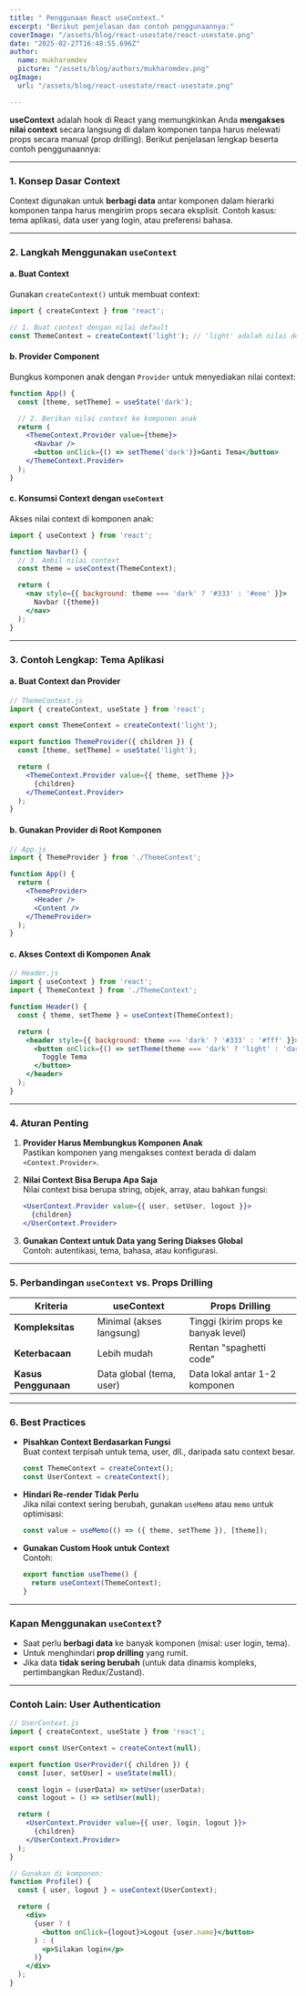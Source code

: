 ```yaml
---
title: " Penggunaan React useContext."
excerpt: "Berikut penjelasan dan contoh penggunaannya:"
coverImage: "/assets/blog/react-usestate/react-usestate.png"
date: "2025-02-27T16:48:55.696Z"
author:
  name: mukharomdev
  picture: "/assets/blog/authors/mukharomdev.png"
ogImage:
  url: "/assets/blog/react-usestate/react-usestate.png"

---
```


**useContext** adalah hook di React yang memungkinkan Anda **mengakses nilai context** secara langsung di dalam komponen tanpa harus melewati props secara manual (prop drilling). Berikut penjelasan lengkap beserta contoh penggunaannya:

---

### **1. Konsep Dasar Context**
Context digunakan untuk **berbagi data** antar komponen dalam hierarki komponen tanpa harus mengirim props secara eksplisit. Contoh kasus: tema aplikasi, data user yang login, atau preferensi bahasa.

---

### **2. Langkah Menggunakan `useContext`**
#### a. **Buat Context**  
Gunakan `createContext()` untuk membuat context:
```jsx
import { createContext } from 'react';

// 1. Buat context dengan nilai default
const ThemeContext = createContext('light'); // 'light' adalah nilai default
```

#### b. **Provider Component**  
Bungkus komponen anak dengan `Provider` untuk menyediakan nilai context:
```jsx
function App() {
  const [theme, setTheme] = useState('dark');

  // 2. Berikan nilai context ke komponen anak
  return (
    <ThemeContext.Provider value={theme}>
      <Navbar />
      <button onClick={() => setTheme('dark')}>Ganti Tema</button>
    </ThemeContext.Provider>
  );
}
```

#### c. **Konsumsi Context dengan `useContext`**  
Akses nilai context di komponen anak:
```jsx
import { useContext } from 'react';

function Navbar() {
  // 3. Ambil nilai context
  const theme = useContext(ThemeContext);

  return (
    <nav style={{ background: theme === 'dark' ? '#333' : '#eee' }}>
      Navbar ({theme})
    </nav>
  );
}
```

---

### **3. Contoh Lengkap: Tema Aplikasi**
#### a. Buat Context dan Provider
```jsx
// ThemeContext.js
import { createContext, useState } from 'react';

export const ThemeContext = createContext('light');

export function ThemeProvider({ children }) {
  const [theme, setTheme] = useState('light');

  return (
    <ThemeContext.Provider value={{ theme, setTheme }}>
      {children}
    </ThemeContext.Provider>
  );
}
```

#### b. Gunakan Provider di Root Komponen
```jsx
// App.js
import { ThemeProvider } from './ThemeContext';

function App() {
  return (
    <ThemeProvider>
      <Header />
      <Content />
    </ThemeProvider>
  );
}
```

#### c. Akses Context di Komponen Anak
```jsx
// Header.js
import { useContext } from 'react';
import { ThemeContext } from './ThemeContext';

function Header() {
  const { theme, setTheme } = useContext(ThemeContext);

  return (
    <header style={{ background: theme === 'dark' ? '#333' : '#fff' }}>
      <button onClick={() => setTheme(theme === 'dark' ? 'light' : 'dark')}>
        Toggle Tema
      </button>
    </header>
  );
}
```

---

### **4. Aturan Penting**
1. **Provider Harus Membungkus Komponen Anak**  
   Pastikan komponen yang mengakses context berada di dalam `<Context.Provider>`.

2. **Nilai Context Bisa Berupa Apa Saja**  
   Nilai context bisa berupa string, objek, array, atau bahkan fungsi:
   ```jsx
   <UserContext.Provider value={{ user, setUser, logout }}>
     {children}
   </UserContext.Provider>
   ```

3. **Gunakan Context untuk Data yang Sering Diakses Global**  
   Contoh: autentikasi, tema, bahasa, atau konfigurasi.

---

### **5. Perbandingan `useContext` vs. Props Drilling**
| **Kriteria**      | **useContext**                  | **Props Drilling**                |
|--------------------|-----------------------------------|------------------------------------|
| **Kompleksitas**   | Minimal (akses langsung)         | Tinggi (kirim props ke banyak level)|
| **Keterbacaan**    | Lebih mudah                      | Rentan "spaghetti code"           |
| **Kasus Penggunaan**| Data global (tema, user)         | Data lokal antar 1-2 komponen     |

---

### **6. Best Practices**
- **Pisahkan Context Berdasarkan Fungsi**  
  Buat context terpisah untuk tema, user, dll., daripada satu context besar.
  
  ```jsx
  const ThemeContext = createContext();
  const UserContext = createContext();
  ```

- **Hindari Re-render Tidak Perlu**  
  Jika nilai context sering berubah, gunakan `useMemo` atau `memo` untuk optimisasi:
  ```jsx
  const value = useMemo(() => ({ theme, setTheme }), [theme]);
  ```

- **Gunakan Custom Hook untuk Context**  
  Contoh:
  ```jsx
  export function useTheme() {
    return useContext(ThemeContext);
  }
  ```

---

### **Kapan Menggunakan `useContext`?**
- Saat perlu **berbagi data** ke banyak komponen (misal: user login, tema).
- Untuk menghindari **prop drilling** yang rumit.
- Jika data **tidak sering berubah** (untuk data dinamis kompleks, pertimbangkan Redux/Zustand).

---

### Contoh Lain: User Authentication
```jsx
// UserContext.js
import { createContext, useState } from 'react';

export const UserContext = createContext(null);

export function UserProvider({ children }) {
  const [user, setUser] = useState(null);

  const login = (userData) => setUser(userData);
  const logout = () => setUser(null);

  return (
    <UserContext.Provider value={{ user, login, logout }}>
      {children}
    </UserContext.Provider>
  );
}

// Gunakan di komponen:
function Profile() {
  const { user, logout } = useContext(UserContext);

  return (
    <div>
      {user ? (
        <button onClick={logout}>Logout {user.name}</button>
      ) : (
        <p>Silakan login</p>
      )}
    </div>
  );
}
```